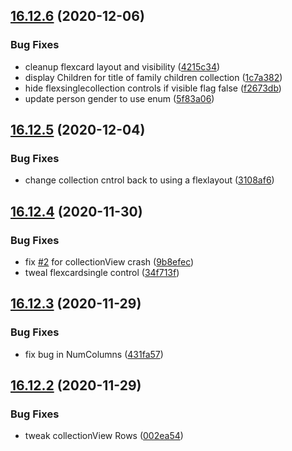 ## [16.12.6](https://github.com/phandcock/GrampsView/compare/v16.12.5...v16.12.6) (2020-12-06)


### Bug Fixes

* cleanup flexcard layout and visibility ([4215c34](https://github.com/phandcock/GrampsView/commit/4215c34ccf87f41e8981981dd07082a2b07fcde9))
* display Children for title of family children collection ([1c7a382](https://github.com/phandcock/GrampsView/commit/1c7a382ddf1f46900f2428e64a316cc0dbc0098c))
* hide flexsinglecollection controls if visible flag false ([f2673db](https://github.com/phandcock/GrampsView/commit/f2673db585050f00dbd1a391a841da8eefb4f51d))
* update person gender to use enum ([5f83a06](https://github.com/phandcock/GrampsView/commit/5f83a06240921df2d5e6f5787e31d940639fc898))



## [16.12.5](https://github.com/phandcock/GrampsView/compare/v16.12.4...v16.12.5) (2020-12-04)


### Bug Fixes

* change collection cntrol back to using a flexlayout ([3108af6](https://github.com/phandcock/GrampsView/commit/3108af6c190795ad5b2a9045f3b7fa4cf938cc43))



## [16.12.4](https://github.com/phandcock/GrampsView/compare/v16.12.3...v16.12.4) (2020-11-30)


### Bug Fixes

* fix [#2](https://github.com/phandcock/GrampsView/issues/2) for collectionView crash ([9b8efec](https://github.com/phandcock/GrampsView/commit/9b8efec279766b7e5ea99f703c2b5b8d2ad6c155))
* tweal flexcardsingle control ([34f713f](https://github.com/phandcock/GrampsView/commit/34f713fddb5a146eff505c398e022760fe83359c))



## [16.12.3](https://github.com/phandcock/GrampsView/compare/v16.12.2...v16.12.3) (2020-11-29)


### Bug Fixes

* fix bug in NumColumns ([431fa57](https://github.com/phandcock/GrampsView/commit/431fa5757eaf8fe40bbf1435c0de2f955ab3ac3c))



## [16.12.2](https://github.com/phandcock/GrampsView/compare/v16.12.1...v16.12.2) (2020-11-29)


### Bug Fixes

* tweak collectionView Rows ([002ea54](https://github.com/phandcock/GrampsView/commit/002ea541563495edc9c00f71afe16473f668bd17))




